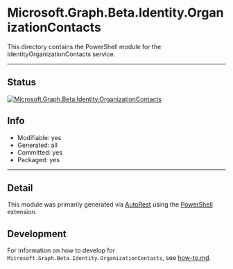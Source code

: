 <!-- region Generated -->
# Microsoft.Graph.Beta.Identity.OrganizationContacts
This directory contains the PowerShell module for the IdentityOrganizationContacts service.

---
## Status
[![Microsoft.Graph.Beta.Identity.OrganizationContacts](https://img.shields.io/powershellgallery/v/Microsoft.Graph.Beta.Identity.OrganizationContacts.svg?style=flat-square&label=Microsoft.Graph.Beta.Identity.OrganizationContacts "Microsoft.Graph.Beta.Identity.OrganizationContacts")](https://www.powershellgallery.com/packages/Microsoft.Graph.Beta.Identity.OrganizationContacts/)

## Info
- Modifiable: yes
- Generated: all
- Committed: yes
- Packaged: yes

---
## Detail
This module was primarily generated via [AutoRest](https://github.com/Azure/autorest) using the [PowerShell](https://github.com/Azure/autorest.powershell) extension.

## Development
For information on how to develop for `Microsoft.Graph.Beta.Identity.OrganizationContacts`, see [how-to.md](how-to.md).
<!-- endregion -->
